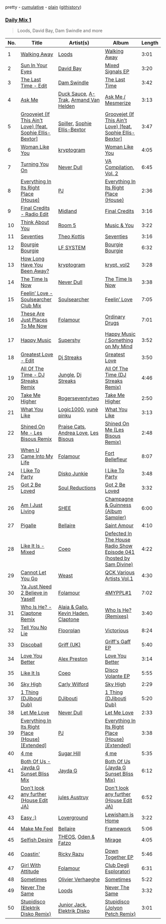 pretty - [cumulative](/playlists/cumulative/Daily%20Mix%201.md) - [plain](/playlists/plain/37i9dQZF1E381TIGlTphwu) ([githistory](https://github.githistory.xyz/vitokorn/spotify-playlist-archive/blob/master/playlists/plain/37i9dQZF1E381TIGlTphwu))
### [Daily Mix 1](https://open.spotify.com/playlist/37i9dQZF1E381TIGlTphwu)

> Loods, David Bay, Dam Swindle and more

| No. | Title | Artist(s) | Album | Length |
|---|---|---|---|---|
| 1 | [Walking Away](https://open.spotify.com/track/60Xl2vVUmPQTIMReyYOB1a) | [Loods](https://open.spotify.com/artist/1uF7AFfGahplhiaHEy9NNl) | [Walking Away](https://open.spotify.com/album/5XGtYIuCHNPDhJAiv5hYFQ) | 3:01 |
| 2 | [Sun In Your Eyes](https://open.spotify.com/track/1RVciWi78EFkx4QTijnEm3) | [David Bay](https://open.spotify.com/artist/5yHK7mClF5i8Jabk8IKISo) | [Mixed Signals EP](https://open.spotify.com/album/5cFGM02y32DmEGcPbneJIi) | 3:20 |
| 3 | [The Last Time - Edit](https://open.spotify.com/track/2qbC0K8Ya7wkNEMaB4KuBA) | [Dam Swindle](https://open.spotify.com/artist/6hJtgCB3L5cnJSND7sp6GU) | [The Last Time](https://open.spotify.com/album/39fKrm33IcGXYEd1hfwZbI) | 3:42 |
| 4 | [Ask Me](https://open.spotify.com/track/05QGJav2nGJ9qdQ3vG9A9t) | [Duck Sauce](https://open.spotify.com/artist/0q8J3Yj810t5cpAYEJ7gxt), [A-Trak](https://open.spotify.com/artist/3TaUSUXn41GixL7zbvrIDt), [Armand Van Helden](https://open.spotify.com/artist/3cQA9WH8liZfeja1DxcDYE) | [Ask Me / Mesmerize](https://open.spotify.com/album/01n0HtCtQh4ogK1d8hmrws) | 3:13 |
| 5 | [Groovejet (If This Ain't Love) [feat. Sophie Ellis-Bextor]](https://open.spotify.com/track/5ydeCNaWDmFbu4zl0roPAH) | [Spiller](https://open.spotify.com/artist/4bmymFwDu9zLCiTRUmrewb), [Sophie Ellis-Bextor](https://open.spotify.com/artist/2cBh5lVMg222FFuRU7EfDE) | [Groovejet (If This Ain't Love) [feat. Sophie Ellis-Bextor]](https://open.spotify.com/album/20Q3pGpYiyicF32x5L8ppH) | 3:47 |
| 6 | [Woman Like You](https://open.spotify.com/track/0Tby0PFN8E8I8pg0oxeapb) | [kryptogram](https://open.spotify.com/artist/184mGxeseZkY2w05Nr4Tui) | [Woman Like You](https://open.spotify.com/album/3thcwDUKvwi5ghc2KZbkkv) | 4:05 |
| 7 | [Turning You On](https://open.spotify.com/track/6ApvETfR03Th0uFdTBzzTh) | [Never Dull](https://open.spotify.com/artist/2u3rmzZC0psTER2sDfUebm) | [VA Compilation, Vol. 2](https://open.spotify.com/album/7AcWr6yt8F1yRmtafE5XCV) | 6:45 |
| 8 | [Everything In Its Right Place (House)](https://open.spotify.com/track/34lm24WOgfvyotqIIsf7Yw) | [PJ](https://open.spotify.com/artist/1D94AtRDjUWq9Ai1kw2Vn2) | [Everything In Its Right Place (House)](https://open.spotify.com/album/4sczeuqqhi7xIN4s8Ufs42) | 2:36 |
| 9 | [Final Credits - Radio Edit](https://open.spotify.com/track/3Dbt0BsIWjUmL4dPE9zjpD) | [Midland](https://open.spotify.com/artist/1YFLNH4rO40x9i16RpLwdY) | [Final Credits](https://open.spotify.com/album/6sGZ51P1PpHUlApJzb4dWa) | 3:16 |
| 10 | [Think About You](https://open.spotify.com/track/5WbYTY37jruJHXGwkPCfrc) | [Room 5](https://open.spotify.com/artist/0AEbDFXbsssoSoC3pj91eq) | [Music & You](https://open.spotify.com/album/0RgHM6Ii7TsvTNicfHQ5mH) | 3:22 |
| 11 | [Seventies](https://open.spotify.com/track/4k0vs6zgt0NYq6tmDum4nP) | [Theo Kottis](https://open.spotify.com/artist/3qEwwb8O7MSkGRohGYEzkO) | [Seventies](https://open.spotify.com/album/5X6J5NTJIWPCJzcRwIKXmb) | 3:16 |
| 12 | [Bourgie Bourgie](https://open.spotify.com/track/1yiKEvsWURV5lAc2rs22Qq) | [LF SYSTEM](https://open.spotify.com/artist/0HxX6imltnNXJyQhu4nsiO) | [Bourgie Bourgie](https://open.spotify.com/album/6Gg2rwi5mAlzx1ws0Woxga) | 6:32 |
| 13 | [How Long Have You Been Away?](https://open.spotify.com/track/5H7NVUGfw8fstj1LWJ0wXo) | [kryptogram](https://open.spotify.com/artist/184mGxeseZkY2w05Nr4Tui) | [krypt. vol2](https://open.spotify.com/album/5vUygeQA7S7lsbwnTHpgwq) | 3:28 |
| 14 | [The Time Is Now](https://open.spotify.com/track/6SGt8j4UPdPdUsrBoz6YlW) | [Never Dull](https://open.spotify.com/artist/2u3rmzZC0psTER2sDfUebm) | [The Time Is Now](https://open.spotify.com/album/5geDWlSOsDMpf6eTJFggE1) | 3:38 |
| 15 | [Feelin’ Love - Soulsearcher Club Mix](https://open.spotify.com/track/1dY7tuaWYrGbKT9wPT5cUb) | [Soulsearcher](https://open.spotify.com/artist/37eRNhw77Tm4Ois5CezSvY) | [Feelin’ Love](https://open.spotify.com/album/2mktZBQeZIF7U5DJT584g6) | 7:05 |
| 16 | [These Are Just Places To Me Now](https://open.spotify.com/track/5kAwEqCAJ4yHdHmlAMSczs) | [Folamour](https://open.spotify.com/artist/6pJY5At9SiMpAOBrw9YosS) | [Ordinary Drugs](https://open.spotify.com/album/3na24PKpM5Bh0xwvIcpPms) | 7:01 |
| 17 | [Happy Music](https://open.spotify.com/track/3rh495Z2rIRwD316blea4f) | [Supershy](https://open.spotify.com/artist/2hk94pAZS1iYSqoICeTyh1) | [Happy Music / Something on My Mind](https://open.spotify.com/album/4D78IEl2Nl3ywiu254VOVn) | 3:52 |
| 18 | [Greatest Love - Edit](https://open.spotify.com/track/6wmtEikDlY2JbV0nlrscxy) | [Dj Streaks](https://open.spotify.com/artist/67YkGjtw8rmC6Ck0GmoxFA) | [Greatest Love](https://open.spotify.com/album/1afYraZZkxPQTTkvVVHc4r) | 3:50 |
| 19 | [All Of The Time - DJ Streaks Remix](https://open.spotify.com/track/2gtIOi34KWOtEG21WKT8QN) | [Jungle](https://open.spotify.com/artist/59oA5WbbQvomJz2BuRG071), [Dj Streaks](https://open.spotify.com/artist/67YkGjtw8rmC6Ck0GmoxFA) | [All Of The Time (DJ Streaks Remix)](https://open.spotify.com/album/6Gl8ivfYXZx9Yp11TMbh1R) | 4:46 |
| 20 | [Take Me Higher](https://open.spotify.com/track/2MpCEq9bEikX3ITxwCtO5g) | [Rogerseventytwo](https://open.spotify.com/artist/4DTuZFCphyCfWCJkN6SdxB) | [Take Me Higher](https://open.spotify.com/album/0gUZlW4gSdmzfhZAALtTKs) | 2:50 |
| 21 | [What You Like](https://open.spotify.com/track/0h6ENY9kDXxfbbfnX3onPR) | [Logic1000](https://open.spotify.com/artist/2EFsfh1zewsSWhDINv7j1I), [yunè pinku](https://open.spotify.com/artist/2sY4BbYrbvNVgsNzo6HddD) | [What You Like](https://open.spotify.com/album/5QOziDmjbHnDqZTUgajTub) | 3:13 |
| 22 | [Shined On Me - Les Bisous Remix](https://open.spotify.com/track/19epP6oORIcgBguKGdF7lo) | [Praise Cats](https://open.spotify.com/artist/69W0aldHPYkHgQFCv54fBc), [Andrea Love](https://open.spotify.com/artist/3WClgwP2nm5MpJA21mlbYO), [Les Bisous](https://open.spotify.com/artist/0s2WMcDT7MPu0HnoxzX3OW) | [Shined On Me (Les Bisous Remix)](https://open.spotify.com/album/3zx2jLBsC87PTFw9ELHPCM) | 2:48 |
| 23 | [When U Came Into My Life](https://open.spotify.com/track/3ZJuEVtiX9GCoJrhCD0WlQ) | [Folamour](https://open.spotify.com/artist/6pJY5At9SiMpAOBrw9YosS) | [Fort Bellefleur](https://open.spotify.com/album/2b1eij1R1tHppx4M5ZZTrF) | 8:07 |
| 24 | [I Like To Party](https://open.spotify.com/track/1UbQyXCoXBZXUD7skuYDqJ) | [Disko Junkie](https://open.spotify.com/artist/0E3yCtI9D8vUfIIWDOO7zP) | [I Like To Party](https://open.spotify.com/album/1x1AYpwmZIFFpeF4VEhUwu) | 3:48 |
| 25 | [Got 2 Be Loved](https://open.spotify.com/track/6zN0GSu6LZoZuXHFMErq2q) | [Soul Reductions](https://open.spotify.com/artist/1z0WDGqbharsGI6n33mwhj) | [Got 2 Be Loved](https://open.spotify.com/album/6eu7epbyCzVBv8kYahA657) | 3:32 |
| 26 | [Am I Just Living](https://open.spotify.com/track/43AFjjpou0fSv1IVayDrIe) | [SHEE](https://open.spotify.com/artist/1jrRLqDsOOKIagQXYPq2Iv) | [Champagne & Guinness (Album Sampler)](https://open.spotify.com/album/7rmflKrtNdUyKeMCPvbrAz) | 6:00 |
| 27 | [Pigalle](https://open.spotify.com/track/39hN9TPIdYraHA4rkaIxVL) | [Bellaire](https://open.spotify.com/artist/6yeeXqk3RxV7l5DxmlXMnw) | [Saint Amour](https://open.spotify.com/album/0boSnfd1LjrH3xTg6qFCRu) | 4:10 |
| 28 | [Like It Is - Mixed](https://open.spotify.com/track/2SvYvaedHKosxDUlzkXvFE) | [Coeo](https://open.spotify.com/artist/3OoNpyvA82LedOZWG3WE8Z) | [Defected In The House Radio Show Episode 041 (hosted by Sam Divine)](https://open.spotify.com/album/0AfEjygb9aHDRQomGj1zPl) | 4:22 |
| 29 | [Cannot Let You Go](https://open.spotify.com/track/1uYtTOfC6DuNf7GdxkHGkf) | [Weast](https://open.spotify.com/artist/6PqeYJNGdhBM2oZ4AwiW8t) | [QCK Various Artists Vol.1](https://open.spotify.com/album/7vO1e5G8ggJOLiDSr0cBQB) | 4:30 |
| 30 | [Ya Just Need 2 Believe in Yaself](https://open.spotify.com/track/3u1hU4L9HLGBjcj1nQekIv) | [Folamour](https://open.spotify.com/artist/6pJY5At9SiMpAOBrw9YosS) | [4MYPPL#1](https://open.spotify.com/album/3jHf5zZ8d5MQg03YyfTa2I) | 7:02 |
| 31 | [Who Is He? - Claptone Remix](https://open.spotify.com/track/6g53yVGhNqP13I3Rg6fifr) | [Alaia & Gallo](https://open.spotify.com/artist/0VN7mz2rIvpw0FOvZV6p25), [Kevin Haden](https://open.spotify.com/artist/5k8MFak0TtbPb5WQHIprYT), [Claptone](https://open.spotify.com/artist/4mncDFjVLUa3s025Tct3Ry) | [Who Is He? (Remixes)](https://open.spotify.com/album/6ce8K3eD9Q4ErcmCOc5Tzq) | 3:40 |
| 32 | [Tell You No Lie](https://open.spotify.com/track/0ud7ma9G6buYyqfaeGRG4Y) | [Floorplan](https://open.spotify.com/artist/0RBnTX5xoVa1bDYt9Qbies) | [Victorious](https://open.spotify.com/album/4mYnwRs3nCds1vIZn6oMFd) | 8:24 |
| 33 | [Discoball](https://open.spotify.com/track/1xkhJinv0xekrwviaQwAjS) | [Griff (UK)](https://open.spotify.com/artist/5hzIMU8PZCFxFDdaOQ8ul9) | [Griff's Gaff EP](https://open.spotify.com/album/1AsxyF60n7Fyh3SCLQ0JqO) | 5:40 |
| 34 | [Love You Better](https://open.spotify.com/track/1TvazP1ZwXFtJnkO3FcGsD) | [Alex Preston](https://open.spotify.com/artist/0f8HuVIxsHG6bnEZsz0RuD) | [Love You Better](https://open.spotify.com/album/38ra4cHiMOZQRLZQrrTFp1) | 3:14 |
| 35 | [Like It Is](https://open.spotify.com/track/2hFjxLPeeBZrvLb302MKLj) | [Coeo](https://open.spotify.com/artist/3OoNpyvA82LedOZWG3WE8Z) | [Disco Volante EP](https://open.spotify.com/album/3F98dsHSClqD3929v1B6S2) | 5:55 |
| 36 | [Sky High](https://open.spotify.com/track/3zpeoc3FEhSnW7Ahfap0zd) | [Carly Wilford](https://open.spotify.com/artist/0kDLD7hkKb5cLyEMMi8iFN) | [Sky High](https://open.spotify.com/album/6xjZ4PntOsJF5jQStary0x) | 2:29 |
| 37 | [1 Thing (DJibouti Dub)](https://open.spotify.com/track/0iwEad4T5N0dQVoPcR3ADH) | [DJibouti](https://open.spotify.com/artist/2PyUWRpP3uy6MrZB1rPxQw) | [1 Thing (DJibouti Dub)](https://open.spotify.com/album/1QubZs56qbXL6Tce8ysA24) | 5:20 |
| 38 | [Let Me Love](https://open.spotify.com/track/5XK4K4q59ZhgSfptuEOcbA) | [Never Dull](https://open.spotify.com/artist/2u3rmzZC0psTER2sDfUebm) | [Let Me Love](https://open.spotify.com/album/7g04ggtr7nZST0O4OI8OTn) | 2:33 |
| 39 | [Everything In Its Right Place (House) [Extended]](https://open.spotify.com/track/37BzAJBhR9OFjuPpO9Peeq) | [PJ](https://open.spotify.com/artist/1D94AtRDjUWq9Ai1kw2Vn2) | [Everything In Its Right Place (House) [Extended]](https://open.spotify.com/album/4quOABRS25PDOC57tl4WZJ) | 3:38 |
| 40 | [4 me](https://open.spotify.com/track/3Ibc3811ZK1EkBJWJ0rqNr) | [Sugar Hill](https://open.spotify.com/artist/2YhGeHBfFndRzwUvpTwK4D) | [4 me](https://open.spotify.com/album/4GyaBa9jbfTO3Ol0Q4Jp4u) | 5:35 |
| 41 | [Both Of Us - Jayda G Sunset Bliss Mix](https://open.spotify.com/track/4yzN4R8n4esAGQgRBlACH8) | [Jayda G](https://open.spotify.com/artist/3NKVm2Jedcf6ibJr6pMUVx) | [Both Of Us (Jayda G Sunset Bliss Mix)](https://open.spotify.com/album/6sMkMbTp8E8LOxui7iMPPj) | 6:12 |
| 42 | [Don't look any further (House Edit JA)](https://open.spotify.com/track/2WfkQo5jK1Uv7hCAADRlmy) | [jules Austruy](https://open.spotify.com/artist/2arRpEA3NQ6ZViomIIAzoe) | [Don't look any further (House Edit JA)](https://open.spotify.com/album/4VizFv4ENBSM3PNIq9ufeG) | 6:52 |
| 43 | [Easy :)](https://open.spotify.com/track/1ZlgjLVjm1av1tKDmZbieg) | [Loverground](https://open.spotify.com/artist/3SvoerawAn5RAZ2N9osc3z) | [Lewisham is Home](https://open.spotify.com/album/5dZSmURure18dY7b739iI5) | 3:22 |
| 44 | [Make Me Feel](https://open.spotify.com/track/5P4etNRNeYeTVKnexUtnMS) | [Bellaire](https://open.spotify.com/artist/6yeeXqk3RxV7l5DxmlXMnw) | [Framework](https://open.spotify.com/album/2bpKwcwnd655FKKRvfKp7E) | 5:06 |
| 45 | [Selfish Desire](https://open.spotify.com/track/3yYMP4HyeNrgH3eMdNJAdD) | [THEOS](https://open.spotify.com/artist/1hfqK3rF48A3CDcV8SAiyM), [Oden & Fatzo](https://open.spotify.com/artist/2YEnrpAWWaNRFumgde1lLH) | [Mirage](https://open.spotify.com/album/4E8ctgZAVqIxYQc2nXAuBy) | 4:05 |
| 46 | [Coastin'](https://open.spotify.com/track/3zu3mIhRL3YlGHC5IQuduR) | [Ricky Razu](https://open.spotify.com/artist/72dCrABG4WTtpewWk7sc8v) | [Down Together EP](https://open.spotify.com/album/4w2y4FMK31pmP7NyxQOjPE) | 5:46 |
| 47 | [Girl With Attitude](https://open.spotify.com/track/2fIeHD8xKsPrwzkq5X4dvn) | [Folamour](https://open.spotify.com/artist/6pJY5At9SiMpAOBrw9YosS) | [Club Degli Esploratori](https://open.spotify.com/album/1uP4EpTfMJY1ZJCQNPeVno) | 6:31 |
| 48 | [Sometimes](https://open.spotify.com/track/12082VdNEhMbjRNbw2snKo) | [Olivier Verhaeghe](https://open.spotify.com/artist/5ByRyadFsiEijaFBYlNxLs) | [Sometimes](https://open.spotify.com/album/3ehH1C2IDOXJxPkZUPjVQX) | 5:22 |
| 49 | [Never The Same](https://open.spotify.com/track/52V5wpCwxwzWgNZczk0xRB) | [Loods](https://open.spotify.com/artist/1uF7AFfGahplhiaHEy9NNl) | [Never The Same](https://open.spotify.com/album/3YFUnFp5vvJDmGuepYiTgj) | 3:32 |
| 50 | [Stupidisco (Elektrik Disko Remix)](https://open.spotify.com/track/2VxOWMxVKqoabIH5L9rQoL) | [Junior Jack](https://open.spotify.com/artist/583EYzsIVCz1HsEKZbuJ1k), [Elektrik Disko](https://open.spotify.com/artist/4Gi9MmIJNSFVf2TZWnFpeG) | [Stupidisco (Jolyon Petch Remix)](https://open.spotify.com/album/0Lba0QtsrGwR6013SjD7v9) | 3:01 |